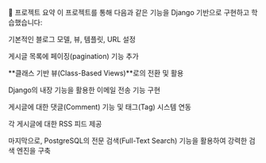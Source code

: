📘 프로젝트 요약
이 프로젝트를 통해 다음과 같은 기능을 Django 기반으로 구현하고 학습했습니다:

기본적인 블로그 모델, 뷰, 템플릿, URL 설정

게시글 목록에 페이징(pagination) 기능 추가

**클래스 기반 뷰(Class-Based Views)**로의 전환 및 활용

Django의 내장 기능을 활용한 이메일 전송 기능 구현

게시글에 대한 댓글(Comment) 기능 및 태그(Tag) 시스템 연동

각 게시글에 대한 RSS 피드 제공

마지막으로, PostgreSQL의 전문 검색(Full-Text Search) 기능을 활용하여 강력한 검색 엔진을 구축